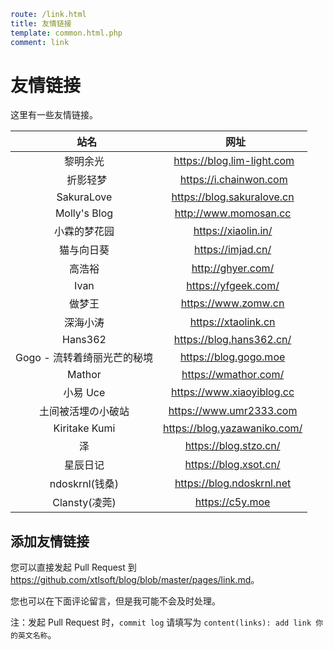 ```yaml
route: /link.html
title: 友情链接
template: common.html.php
comment: link
```

# 友情链接

这里有一些友情链接。

|             站名            |              网址             |
| :-------------------------: | :---------------------------: |
|          黎明余光           |  <https://blog.lim-light.com> |
|           折影轻梦          |    <https://i.chainwon.com>   |
|         SakuraLove          | <https://blog.sakuralove.cn>  |
|        Molly's Blog         |    <http://www.momosan.cc>    |
|        小霖的梦花园         |     <https://xiaolin.in/>     |
|         猫与向日葵          |      <https://imjad.cn/>      |
|           高浩裕            |      <http://ghyer.com/>      |
|            Ivan             |     <https://yfgeek.com/>     |
|           做梦王            |     <https://www.zomw.cn>     |
|          深海小涛           |    <https://xtaolink.cn>    |
|           Hans362           |  <https://blog.hans362.cn/>   |
| Gogo - 流转着绮丽光芒的秘境 |    <https://blog.gogo.moe>    |
|           Mathor            |    <https://wmathor.com/>     |
|           小易 Uce          |   <https://www.xiaoyiblog.cc>  |
| 土间被活埋の小破站 | <https://www.umr2333.com> |
| Kiritake Kumi | <https://blog.yazawaniko.com/> |
| 泽 | <https://blog.stzo.cn/> |
| 星辰日记 | <https://blog.xsot.cn/> |
| ndoskrnl(钱桑) | <https://blog.ndoskrnl.net> |
| Clansty(凌莞) | <https://c5y.moe> |

## 添加友情链接

您可以直接发起 Pull Request 到 <https://github.com/xtlsoft/blog/blob/master/pages/link.md>。

您也可以在下面评论留言，但是我可能不会及时处理。

注：发起 Pull Request 时，`commit log` 请填写为 `content(links): add link 你的英文名称`。
